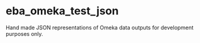 # eba_omeka_test_json
Hand made JSON representations of Omeka data outputs for development purposes only.
